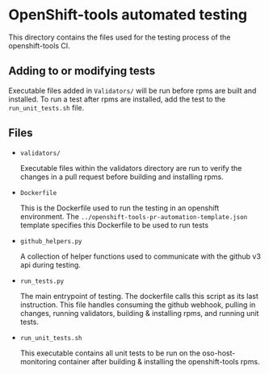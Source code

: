 # OpenShift-tools automated testing
This directory contains the files used for the testing process of the openshift-tools CI.

## Adding to or modifying tests
Executable files added in `Validators/` will be run before rpms are built and installed. To run a test after rpms are installed, add the test to the `run_unit_tests.sh` file.

## Files
- `validators/`

   Executable files within the validators directory are run to verify the changes in a pull request before building and installing rpms.
- `Dockerfile`

   This is the Dockerfile used to run the testing in an openshift environment. The `../openshift-tools-pr-automation-template.json` template specifies this Dockerfile to be used to run tests
- `github_helpers.py`

   A collection of helper functions used to communicate with the github v3 api during testing.
- `run_tests.py`

   The main entrypoint of testing. The dockerfile calls this script as its last instruction. This file handles consuming the github webhook, pulling in changes, running validators, building & installing rpms, and running unit tests.
- `run_unit_tests.sh`

   This executable contains all unit tests to be run on the oso-host-monitoring container after building & installing the openshift-tools rpms.
